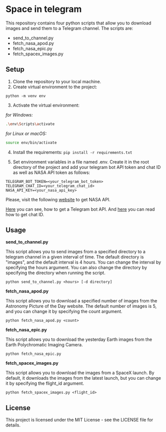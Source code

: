 # Space in telegram

This repository contains four python scripts that allow you to download images and send them to a Telegram channel. The scripts are:

* send_to_channel.py
* fetch_nasa_apod.py
* fetch_nasa_epic.py
* fetch_spacex_images.py

## Setup
1. Clone the repository to your local machine.
2. Create virtual environment to the project:
```
python -m venv env
```
3. Activate the virtual environment:

*for Windows:*

```bash
.\env\Scripts\activate
```
*for Linux or macOS:*

```bash
source env/bin/activate
```
4. Install the requirements: ```pip install -r requirements.txt```

5. Set environment variables in a file named .env. Create it in the root directory of the project 
and add your telegram bot API token and chat ID as well as NASA API token as follows:

```
TELEGRAM_BOT_TOKEN=<your_telegram_bot_token>
TELEGRAM_CHAT_ID=<your_telegram_chat_id>
NASA_API_KEY=<your_nasa_api_key>
```
Please, visit the following [website](https://api.nasa.gov/) to get NASA API.

 [Here](https://way23.ru/%D1%80%D0%B5%D0%B3%D0%B8%D1%81%D1%82%D1%80%D0%B0%D1%86%D0%B8%D1%8F-%D0%B1%D0%BE%D1%82%D0%B0-%D0%B2-telegram.html) you can see, how to get a Telegram bot API.
And [here](https://smmplanner.com/blog/otlozhennyj-posting-v-telegram/) you can read how to get chat ID.
## Usage

**send_to_channel.py**

This script allows you to send images from a specified directory to a telegram channel in a given interval of time.
The default directory is "images", and the default interval is 4 hours. You can change the interval by specifying the
hours argument. You can also change the directory by specifying the directory when running the script.

```
python send_to_channel.py <hours> [-d directory]
```

**fetch_nasa_apod.py**

This script allows you to download a specified number of images from the Astronomy Picture of the Day website. 
The default number of images is 5, and you can change it by specifying the count argument.

```
python fetch_nasa_apod.py <count>
```
**fetch_nasa_epic.py**

This script allows you to download the yesterday Earth images from the Earth Polychromatic Imaging Camera. 

```
python fetch_nasa_epic.py
```

**fetch_spacex_images.py**

This script allows you to download the images from a SpaceX launch. 
By default, it downloads the images from the latest launch, but you can change it by specifying the flight_id argument.

```
python fetch_spacex_images.py <flight_id>
```
## License
This project is licensed under the MIT License - see the LICENSE file for details.